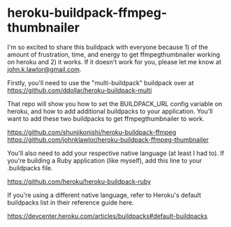heroku-buildpack-ffmpeg-thumbnailer
===================================

I'm so excited to share this buildpack with everyone because 1) of the amount of frustration, time, and energy to get ffmpegthumbnailer working on heroku and 2) it works. If it doesn't work for you, please let me know at john.k.lawlor@gmail.com.

Firstly, you'll need to use the "multi-buildpack" buildpack over at https://github.com/ddollar/heroku-buildpack-multi

That repo will show you how to set the BUILDPACK_URL config variable on heroku, and how to add additional buildpacks to your application. You'll want to add these two buildpacks to get ffmpegthumbnailer to work.

https://github.com/shunjikonishi/heroku-buildpack-ffmpeg
https://github.com/johnklawlor/heroku-buildpack-ffmpeg-thumbnailer

You'll also need to add your respective native language (at least I had to). If you're building a Ruby application (like myself), add this line to your .buildpacks file.

https://github.com/heroku/heroku-buildpack-ruby

If you're using a different native language, refer to Heroku's default buildpacks list in their reference guide here.

https://devcenter.heroku.com/articles/buildpacks#default-buildpacks